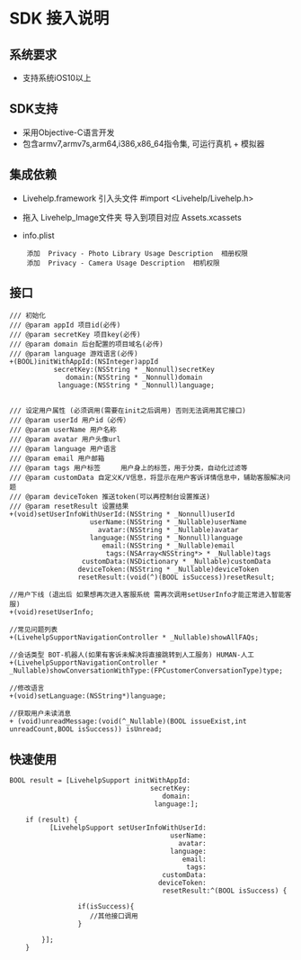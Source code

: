 SDK 接入说明
=
系统要求
-

   *  支持系统iOS10以上

SDK支持
-
   *  采用Objective-C语言开发
   *  包含armv7,armv7s,arm64,i386,x86_64指令集, 可运行真机 + 模拟器 

集成依赖
-

   *  Livehelp.framework 引入头文件 #import <Livehelp/Livehelp.h>
   
   *  拖入 Livehelp_Image文件夹 导入到项目对应 Assets.xcassets
    
   *  info.plist 
   
           添加  Privacy - Photo Library Usage Description  相册权限       
           添加  Privacy - Camera Usage Description  相机权限
         
    
接口
-
```objc
/// 初始化
/// @param appId 项目id(必传)
/// @param secretKey 项目key(必传)
/// @param domain 后台配置的项目域名(必传)
/// @param language 游戏语言(必传)
+(BOOL)initWithAppId:(NSInteger)appId
           secretKey:(NSString * _Nonnull)secretKey
              domain:(NSString * _Nonnull)domain
            language:(NSString * _Nonnull)language;


/// 设定用户属性 (必须调用(需要在init之后调用) 否则无法调用其它接口)
/// @param userId 用户id（必传）
/// @param userName 用户名称
/// @param avatar 用户头像url
/// @param language 用户语言
/// @param email 用户邮箱
/// @param tags 用户标签     用户身上的标签，用于分类，自动化过滤等
/// @param customData 自定义K/V信息，将显示在用户客诉详情信息中，辅助客服解决问题
/// @param deviceToken 推送token(可以再控制台设置推送)
/// @param resetResult 设置结果
+(void)setUserInfoWithUserId:(NSString * _Nonnull)userId
                    userName:(NSString * _Nullable)userName
                      avatar:(NSString * _Nullable)avatar
                    language:(NSString * _Nonnull)language
                       email:(NSString * _Nullable)email
                        tags:(NSArray<NSString*> * _Nullable)tags
                  customData:(NSDictionary * _Nullable)customData
                 deviceToken:(NSString * _Nullable)deviceToken
                 resetResult:(void(^)(BOOL isSuccess))resetResult;

//用户下线 (退出后 如果想再次进入客服系统 需再次调用setUserInfo才能正常进入智能客服)
+(void)resetUserInfo;

//常见问题列表
+(LivehelpSupportNavigationController * _Nullable)showAllFAQs;

//会话类型 BOT-机器人(如果有客诉未解决将直接跳转到人工服务) HUMAN-人工
+(LivehelpSupportNavigationController * _Nullable)showConversationWithType:(FPCustomerConversationType)type;

//修改语言
+(void)setLanguage:(NSString*)language;

//获取用户未读消息
+ (void)unreadMessage:(void(^_Nullable)(BOOL issueExist,int unreadCount,BOOL isSuccess)) isUnread;
```

快速使用
-
```objc
BOOL result = [LivehelpSupport initWithAppId:
                                   secretKey:
                                      domain:
                                    language:];
    
    if (result) {
          [LivehelpSupport setUserInfoWithUserId: 
                                        userName:
                                          avatar: 
                                        language:
                                           email:
                                            tags: 
                                      customData:
                                     deviceToken: 
                                      resetResult:^(BOOL isSuccess) {
    
                 if(isSuccess){
                    //其他接口调用
                 }

        }];
    }
```
